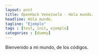 ```yaml
---
layout: post
title: OpenHack Venezuela - Hola mundo.
headline: Hola mundo.
tagline: "Ejemplo"
tags : [test, init, ejemplo]
categories : [dummy]
---
```


Bienvenido a mi mundo, de los códigos.
